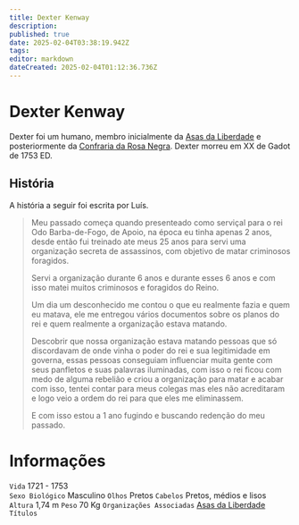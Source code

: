 ```yaml
---
title: Dexter Kenway
description: 
published: true
date: 2025-02-04T03:38:19.942Z
tags: 
editor: markdown
dateCreated: 2025-02-04T01:12:36.736Z
---
```


# Dexter Kenway
Dexter foi um humano, membro inicialmente da [Asas da Liberdade](/faccoes/faccoes-independentes/asas-da-liberdade) e posteriormente da [Confraria da Rosa Negra](/faccoes/faccoes-independentes/confraria-da-rosa-negra). Dexter morreu em XX de Gadot de 1753 ED.

## História
A história a seguir foi escrita por Luís.

> Meu passado começa quando presenteado como serviçal para o rei Odo Barba-de-Fogo, de Apoio, na época eu tinha apenas 2 anos, desde então fui treinado ate meus 25 anos para servi uma organização secreta de assassinos, com objetivo de matar criminosos foragidos. 
>
> Servi a organização durante 6 anos e durante esses 6 anos e com isso matei muitos  criminosos e foragidos do Reino. 
>
> Um dia um desconhecido me contou o que eu realmente fazia e quem eu matava, ele me entregou vários documentos sobre os planos do rei e quem realmente a organização estava matando. 
>
> Descobrir que nossa organização estava matando pessoas que só discordavam de onde vinha o poder do rei e sua legitimidade em governa, essas pessoas conseguiam influenciar muita gente com seus panfletos e suas palavras iluminadas, com isso o rei ficou com medo de alguma rebelião e criou a organização para matar e acabar com isso, tentei contar para meus colegas mas eles não acreditaram e logo veio a ordem do rei para que eles me eliminassem. 
>
> E com isso estou a 1 ano fugindo e buscando redenção do meu passado.

# Informações
`Vida` 1721 - 1753  
`Sexo Biológico` Masculino
`Olhos` Pretos
`Cabelos` Pretos, médios e lisos
`Altura` 1,74 m
`Peso` 70 Kg
`Organizações Associadas` [Asas da Liberdade](/faccoes/faccoes-independentes/asas-da-liberdade)
`Títulos` 
